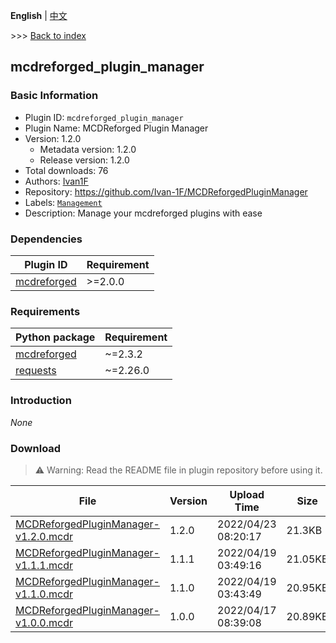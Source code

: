 **English** | [中文](readme-zh_cn.md)

\>\>\> [Back to index](/readme.md)

## mcdreforged_plugin_manager

### Basic Information

- Plugin ID: `mcdreforged_plugin_manager`
- Plugin Name: MCDReforged Plugin Manager
- Version: 1.2.0
  - Metadata version: 1.2.0
  - Release version: 1.2.0
- Total downloads: 76
- Authors: [Ivan1F](https://github.com/Ivan-1F)
- Repository: https://github.com/Ivan-1F/MCDReforgedPluginManager
- Labels: [`Management`](/labels/management/readme.md)
- Description: Manage your mcdreforged plugins with ease

### Dependencies

| Plugin ID | Requirement |
| --- | --- |
| [mcdreforged](https://github.com/Fallen-Breath/MCDReforged) | \>=2.0.0 |

### Requirements

| Python package | Requirement |
| --- | --- |
| [mcdreforged](https://pypi.org/project/mcdreforged) | ~=2.3.2 |
| [requests](https://pypi.org/project/requests) | ~=2.26.0 |

### Introduction

*None*

### Download

> :warning: Warning: Read the README file in plugin repository before using it.

| File | Version | Upload Time | Size | Downloads | Operations |
| --- | --- | --- | --- | --- | --- |
| [MCDReforgedPluginManager-v1.2.0.mcdr](https://github.com/Ivan-1F/MCDReforgedPluginManager/releases/tag/v1.2.0) | 1.2.0 | 2022/04/23 08:20:17 | 21.3KB | 66 | [Download](https://github.com/Ivan-1F/MCDReforgedPluginManager/releases/download/v1.2.0/MCDReforgedPluginManager-v1.2.0.mcdr) |
| [MCDReforgedPluginManager-v1.1.1.mcdr](https://github.com/Ivan-1F/MCDReforgedPluginManager/releases/tag/v1.1.1) | 1.1.1 | 2022/04/19 03:49:16 | 21.05KB | 4 | [Download](https://github.com/Ivan-1F/MCDReforgedPluginManager/releases/download/v1.1.1/MCDReforgedPluginManager-v1.1.1.mcdr) |
| [MCDReforgedPluginManager-v1.1.0.mcdr](https://github.com/Ivan-1F/MCDReforgedPluginManager/releases/tag/v1.1.0) | 1.1.0 | 2022/04/19 03:43:49 | 20.95KB | 2 | [Download](https://github.com/Ivan-1F/MCDReforgedPluginManager/releases/download/v1.1.0/MCDReforgedPluginManager-v1.1.0.mcdr) |
| [MCDReforgedPluginManager-v1.0.0.mcdr](https://github.com/Ivan-1F/MCDReforgedPluginManager/releases/tag/v1.0.0) | 1.0.0 | 2022/04/17 08:39:08 | 20.89KB | 4 | [Download](https://github.com/Ivan-1F/MCDReforgedPluginManager/releases/download/v1.0.0/MCDReforgedPluginManager-v1.0.0.mcdr) |

